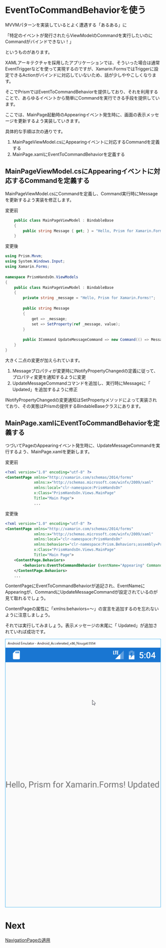# EventToCommandBehaviorを使う

MVVMパターンを実装しているとよく遭遇する「あるある」に

「特定のイベントが発行されたらViewModelのCommandを実行したいのにCommandがバインドできない！」

というものがあります。

XAMLアーキテクチャを採用したアプリケーションでは、そういった場合は通常EventTriggerなどを使って実現するのですが、Xamarin.FormsではTriggerに設定できるActionがバインドに対応していないため、話が少しややこしくなります。

そこでPrismではEventToCommandBehaviorを提供しており、それを利用することで、あらゆるイベントから簡単にCommandを実行できる手段を提供しています。

ここでは、MainPage起動時のAppearingイベント発生時に、画面の表示メッセージを更新するよう実装していきます。

具体的な手順は次の通りです。

1. MainPageViewModel.csにAppearingイベントに対応するCommandを定義する  
2. MainPage.xamlにEventToCommandBehaviorを定義する

## MainPageViewModel.csにAppearingイベントに対応するCommandを定義する  

MainPageViewModel.csにCommandを定義し、Command実行時にMessageを更新するよう実装を修正します。

変更前
```cs
    public class MainPageViewModel : BindableBase
    {
        public string Message { get; } = "Hello, Prism for Xamarin.Forms!";
    }
```

変更後
```cs
using Prism.Mvvm;
using System.Windows.Input;
using Xamarin.Forms;

namespace PrismHandsOn.ViewModels
{
    public class MainPageViewModel : BindableBase
    {
        private string _message = "Hello, Prism for Xamarin.Forms!";

        public string Message
        {
            get => _message;
            set => SetProperty(ref _message, value);
        }

        public ICommand UpdateMessageCommand => new Command(() => Message += "Updated");
    }
}
```

大きく二点の変更が加えられています。

1. Messageプロパティが変更時にINotifyPropertyChangedの定義に従って、プロパティ変更を通知するように変更  
2. UpdateMessageCommandコマンドを追加し、実行時にMessageに「 Updated」を追加するように修正

INotifyPropertyChangedの変更通知はSetPropertyメソッドによって実装されており、その実態はPrismの提供するBindableBaseクラスにあります。

## MainPage.xamlにEventToCommandBehaviorを定義する

つづいてPageのAppearingイベント発生時に、UpdateMessageCommandを実行するよう、MainPage.xamlを更新します。

変更前
```xml
<?xml version="1.0" encoding="utf-8" ?>
<ContentPage xmlns="http://xamarin.com/schemas/2014/forms"
             xmlns:x="http://schemas.microsoft.com/winfx/2009/xaml"
             xmlns:local="clr-namespace:PrismHandsOn"
             x:Class="PrismHandsOn.Views.MainPage"
             Title="Main Page">
             ...
```

変更後
```xml
<?xml version="1.0" encoding="utf-8" ?>
<ContentPage xmlns="http://xamarin.com/schemas/2014/forms"
             xmlns:x="http://schemas.microsoft.com/winfx/2009/xaml"
             xmlns:local="clr-namespace:PrismHandsOn"
             xmlns:behaviors="clr-namespace:Prism.Behaviors;assembly=Prism.Forms"
             x:Class="PrismHandsOn.Views.MainPage"
             Title="Main Page">
    <ContentPage.Behaviors>
        <behaviors:EventToCommandBehavior EventName="Appearing" Command="{Binding UpdateMessageCommand}"/>
    </ContentPage.Behaviors>
    ...
```

ContentPageにEventToCommandBehaviorが追記され、EventNameにAppearingが、CommandにUpdateMessageCommandが設定されているのが見て取れるでしょう。

ContentPageの属性に「xmlns:behaviors=～」の宣言を追加するのを忘れないように注意しましょう。

それでは実行してみましょう。表示メッセージの末尾に「 Updated」が追加されていれば成功です。

![](assets/03-01.png)

# Next

[NavigationPageの適用](04-01.NavigationPageの適用.md)  